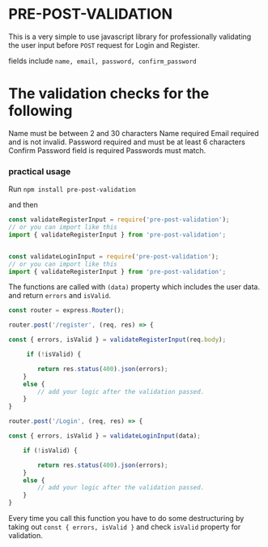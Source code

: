 # PRE-POST-VALIDATION

This is a very simple to use javascript library for professionally validating the user input before `POST` request for Login and Register.

fields include `name, email, password, confirm_password `
 
# The validation checks for the following

Name must be between 2 and 30 characters
Name required
Email required and is not invalid.
Password required and must be at least 6 characters 
Confirm Password field is required 
Passwords must match.

### practical usage

Run `npm install pre-post-validation`

and then

```javascript
const validateRegisterInput = require('pre-post-validation');
// or you can import like this
import { validateRegisterInput } from 'pre-post-validation';


const validateLoginInput = require('pre-post-validation');
// or you can import like this
import { validateRegisterInput } from 'pre-post-validation';
```
The functions are called with `(data)` property which includes the user data.
and return `errors` and `isValid`.

```javascript
const router = express.Router();

router.post('/register', (req, res) => {

const { errors, isValid } = validateRegisterInput(req.body);

     if (!isValid) {

        return res.status(400).json(errors);
    }
    else {
        // add your logic after the validation passed.
    }
}

router.post('/Login', (req, res) => {

const { errors, isValid } = validateLoginInput(data);

    if (!isValid) {

        return res.status(400).json(errors);
    }
    else {
        // add your logic after the validation passed.
    }
}
```

Every time you call this function you have to do some destructuring by taking out `const { errors, isValid }` and check `isValid` property for validation.




